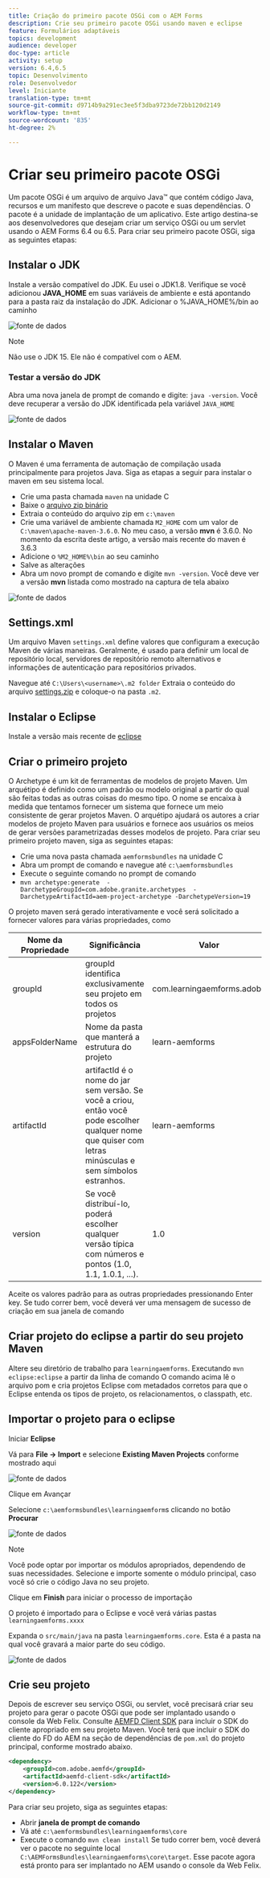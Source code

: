 ```yaml
---
title: Criação do primeiro pacote OSGi com o AEM Forms
description: Crie seu primeiro pacote OSGi usando maven e eclipse
feature: Formulários adaptáveis
topics: development
audience: developer
doc-type: article
activity: setup
version: 6.4,6.5
topic: Desenvolvimento
role: Desenvolvedor
level: Iniciante
translation-type: tm+mt
source-git-commit: d9714b9a291ec3ee5f3dba9723de72bb120d2149
workflow-type: tm+mt
source-wordcount: '835'
ht-degree: 2%

---
```



# Criar seu primeiro pacote OSGi

Um pacote OSGi é um arquivo de arquivo Java™ que contém código Java, recursos e um manifesto que descreve o pacote e suas dependências. O pacote é a unidade de implantação de um aplicativo. Este artigo destina-se aos desenvolvedores que desejam criar um serviço OSGi ou um servlet usando o AEM Forms 6.4 ou 6.5. Para criar seu primeiro pacote OSGi, siga as seguintes etapas:


## Instalar o JDK

Instale a versão compatível do JDK. Eu usei o JDK1.8. Verifique se você adicionou **JAVA_HOME** em suas variáveis de ambiente e está apontando para a pasta raiz da instalação do JDK.
Adicionar o %JAVA_HOME%/bin ao caminho

![fonte de dados](assets/java-home.JPG)

>[!NOTE]
> Não use o JDK 15. Ele não é compatível com o AEM.

### Testar a versão do JDK

Abra uma nova janela de prompt de comando e digite: `java -version`. Você deve recuperar a versão do JDK identificada pela variável `JAVA_HOME`

![fonte de dados](assets/java-version.JPG)

## Instalar o Maven

O Maven é uma ferramenta de automação de compilação usada principalmente para projetos Java. Siga as etapas a seguir para instalar o maven em seu sistema local.

* Crie uma pasta chamada `maven` na unidade C
* Baixe o [arquivo zip binário](http://maven.apache.org/download.cgi)
* Extraia o conteúdo do arquivo zip em `c:\maven`
* Crie uma variável de ambiente chamada `M2_HOME` com um valor de `C:\maven\apache-maven-3.6.0`. No meu caso, a versão **mvn** é 3.6.0. No momento da escrita deste artigo, a versão mais recente do maven é 3.6.3
* Adicione o `%M2_HOME%\bin` ao seu caminho
* Salve as alterações
* Abra um novo prompt de comando e digite `mvn -version`. Você deve ver a versão **mvn** listada como mostrado na captura de tela abaixo

![fonte de dados](assets/mvn-version.JPG)

## Settings.xml

Um arquivo Maven `settings.xml` define valores que configuram a execução Maven de várias maneiras. Geralmente, é usado para definir um local de repositório local, servidores de repositório remoto alternativos e informações de autenticação para repositórios privados.

Navegue até `C:\Users\<username>\.m2 folder`
Extraia o conteúdo do arquivo [settings.zip](assets/settings.zip) e coloque-o na pasta `.m2`.

## Instalar o Eclipse

Instale a versão mais recente de [eclipse](https://www.eclipse.org/downloads/)

## Criar o primeiro projeto

O Archetype é um kit de ferramentas de modelos de projeto Maven. Um arquétipo é definido como um padrão ou modelo original a partir do qual são feitas todas as outras coisas do mesmo tipo. O nome se encaixa à medida que tentamos fornecer um sistema que fornece um meio consistente de gerar projetos Maven. O arquétipo ajudará os autores a criar modelos de projeto Maven para usuários e fornece aos usuários os meios de gerar versões parametrizadas desses modelos de projeto.
Para criar seu primeiro projeto maven, siga as seguintes etapas:

* Crie uma nova pasta chamada `aemformsbundles` na unidade C
* Abra um prompt de comando e navegue até `c:\aemformsbundles`
* Execute o seguinte comando no prompt de comando
* `mvn archetype:generate  -DarchetypeGroupId=com.adobe.granite.archetypes  -DarchetypeArtifactId=aem-project-archetype -DarchetypeVersion=19`

O projeto maven será gerado interativamente e você será solicitado a fornecer valores para várias propriedades, como

| Nome da Propriedade | Significância | Valor |
------------------------|---------------------------------------|---------------------
| groupId | groupId identifica exclusivamente seu projeto em todos os projetos | com.learningaemforms.adobe |
| appsFolderName | Nome da pasta que manterá a estrutura do projeto | learn-aemforms |
| artifactId | artifactId é o nome do jar sem versão. Se você a criou, então você pode escolher qualquer nome que quiser com letras minúsculas e sem símbolos estranhos. | learn-aemforms |
| version | Se você distribuí-lo, poderá escolher qualquer versão típica com números e pontos (1.0, 1.1, 1.0.1, ...). | 1.0 |

Aceite os valores padrão para as outras propriedades pressionando Enter key.
Se tudo correr bem, você deverá ver uma mensagem de sucesso de criação em sua janela de comando

## Criar projeto do eclipse a partir do seu projeto Maven

Altere seu diretório de trabalho para `learningaemforms`.
Executando `mvn eclipse:eclipse` a partir da linha de comando
O comando acima lê o arquivo pom e cria projetos Eclipse com metadados corretos para que o Eclipse entenda os tipos de projeto, os relacionamentos, o classpath, etc.

## Importar o projeto para o eclipse

Iniciar **Eclipse**

Vá para **File -> Import** e selecione **Existing Maven Projects** conforme mostrado aqui

![fonte de dados](assets/import-mvn-project.JPG)

Clique em Avançar

Selecione `c:\aemformsbundles\learningaemform`s clicando no botão **Procurar**

![fonte de dados](assets/select-mvn-project.JPG)

>[!NOTE]
>Você pode optar por importar os módulos apropriados, dependendo de suas necessidades. Selecione e importe somente o módulo principal, caso você só crie o código Java no seu projeto.

Clique em **Finish** para iniciar o processo de importação

O projeto é importado para o Eclipse e você verá várias pastas `learningaemforms.xxxx`

Expanda o `src/main/java` na pasta `learningaemforms.core`. Esta é a pasta na qual você gravará a maior parte do seu código.

![fonte de dados](assets/learning-core.JPG)

## Crie seu projeto

Depois de escrever seu serviço OSGi, ou servlet, você precisará criar seu projeto para gerar o pacote OSGi que pode ser implantado usando o console da Web Felix. Consulte [AEMFD Client SDK](https://repo.adobe.com/nexus/content/repositories/public/com/adobe/aemfd/aemfd-client-sdk/) para incluir o SDK do cliente apropriado em seu projeto Maven. Você terá que incluir o SDK do cliente do FD do AEM na seção de dependências de `pom.xml` do projeto principal, conforme mostrado abaixo.

```xml
<dependency>
    <groupId>com.adobe.aemfd</groupId>
    <artifactId>aemfd-client-sdk</artifactId>
    <version>6.0.122</version>
</dependency>
```

Para criar seu projeto, siga as seguintes etapas:

* Abrir **janela de prompt de comando**
* Vá até `c:\aemformsbundles\learningaemforms\core`
* Execute o comando `mvn clean install`
Se tudo correr bem, você deverá ver o pacote no seguinte local `C:\AEMFormsBundles\learningaemforms\core\target`. Esse pacote agora está pronto para ser implantado no AEM usando o console da Web Felix.

